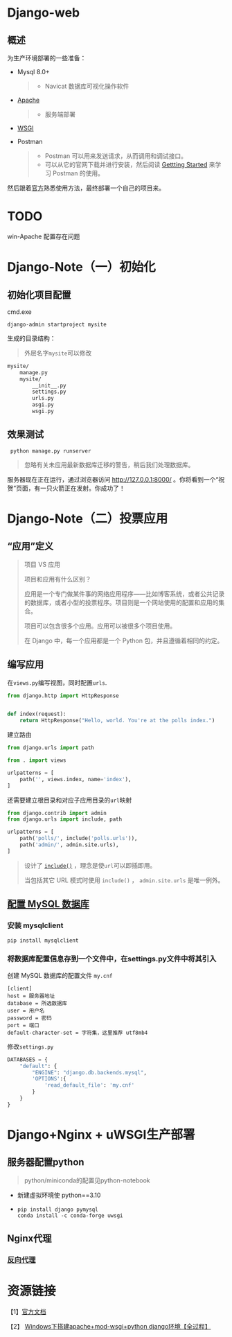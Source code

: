 # Django-web

## 概述

为生产环境部署的一些准备：

* Mysql 8.0+ 

  > * Navicat 数据库可视化操作软件

* [Apache](https://cloud.tencent.com/developer/article/1698069)

  > * 服务端部署

* [WSGI](https://www.cnblogs.com/aaron-agu/p/16376079.html)

* Postman

  > * Postman 可以用来发送请求，从而调用和调试接口。
  > * 可以从它的官网下载并进行安装，然后阅读 [Gettting Started](https://learning.postman.com/docs/getting-started/introduction/) 来学习 Postman 的使用。

然后跟着[官方](https://docs.djangoproject.com/zh-hans/4.1/intro/tutorial01/)熟悉使用方法，最终部署一个自己的项目来。

# TODO

win-Apache 配置存在问题



# Django-Note（一）初始化

## 初始化项目配置

cmd.exe

```shell
django-admin startproject mysite
```

生成的目录结构：

> 外层名字`mysite`可以修改

```markdown
mysite/
    manage.py
    mysite/
        __init__.py
        settings.py
        urls.py
        asgi.py
        wsgi.py
```

## 效果测试

```shell
 python manage.py runserver
```

> 忽略有关未应用最新数据库迁移的警告，稍后我们处理数据库。

服务器现在正在运行，通过浏览器访问 http://127.0.0.1:8000/ 。你将看到一个“祝贺”页面，有一只火箭正在发射。你成功了！

# Django-Note（二）投票应用

## “应用”定义

> 项目 VS 应用
>
> 项目和应用有什么区别？
>
> 应用是一个专门做某件事的网络应用程序——比如博客系统，或者公共记录的数据库，或者小型的投票程序。项目则是一个网站使用的配置和应用的集合。
>
> 项目可以包含很多个应用。应用可以被很多个项目使用。
>
> 在 Django 中，每一个应用都是一个 Python 包，并且遵循着相同的约定。

## 编写应用

在`views.py`编写视图，同时配置`urls`.

```python
from django.http import HttpResponse


def index(request):
    return HttpResponse("Hello, world. You're at the polls index.")
```

建立路由

```python
from django.urls import path

from . import views

urlpatterns = [
    path('', views.index, name='index'),
]
```

还需要建立根目录和对应子应用目录的`url`映射

```python
from django.contrib import admin
from django.urls import include, path

urlpatterns = [
    path('polls/', include('polls.urls')),
    path('admin/', admin.site.urls),
]
```



> 设计了 [`include()`](https://docs.djangoproject.com/zh-hans/4.1/ref/urls/#django.urls.include) ，理念是使`url`可以即插即用。
>
> 当包括其它 URL 模式时使用 `include()` ， `admin.site.urls` 是唯一例外。

## [配置 MySQL 数据库](https://zhuanlan.zhihu.com/p/105717817)

### 安装 mysqlclient

```shell
pip install mysqlclient
```

### 将数据库配置信息存到一个文件中，在settings.py文件中将其引入

创建 MySQL 数据库的配置文件 `my.cnf `

```
[client]
host = 服务器地址
database = 所选数据库
user = 用户名
password = 密码
port = 端口
default-character-set = 字符集，这里推荐 utf8mb4
```

修改`settings.py `

```python
DATABASES = {
    "default": {
        "ENGINE": "django.db.backends.mysql",
        'OPTIONS':{
            'read_default_file': 'my.cnf'
        }
    }
}
```



# Django+Nginx + uWSGI生产部署

## 服务器配置python

> python/miniconda的配置见python-notebook

* 新建虚拟环境使 python==3.10 

* ```shell
  pip install django pymysql
  conda install -c conda-forge uwsgi
  ```

## Nginx代理

### [反向代理](https://www.zhihu.com/question/24723688)



# 资源链接

【1】[官方文档](https://docs.djangoproject.com/zh-hans/4.1/)

【2】 [Windows下搭建apache+mod-wsgi+python django环境【全过程】](https://www.cnblogs.com/cmzchxj/p/13794411.html)

